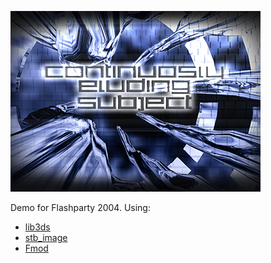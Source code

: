![](/images/ces.jpg)

Demo for Flashparty 2004. Using:

* [lib3ds](https://code.google.com/archive/p/lib3ds/)
* [stb_image](http://nothings.org/stb)
* [Fmod](https://www.fmod.com/)

